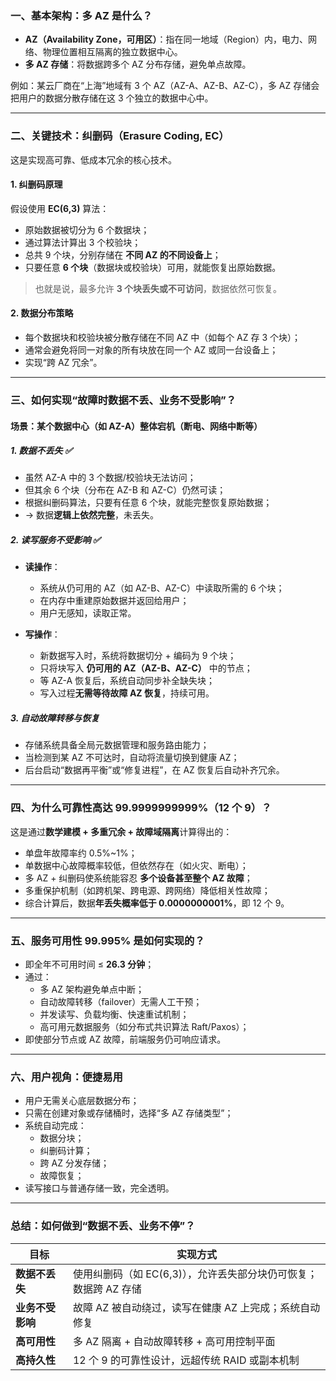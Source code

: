 ### 一、基本架构：多 AZ 是什么？

- **AZ（Availability Zone，可用区）**：指在同一地域（Region）内，电力、网络、物理位置相互隔离的独立数据中心。
- **多 AZ 存储**：将数据跨多个 AZ 分布存储，避免单点故障。

例如：某云厂商在“上海”地域有 3 个 AZ（AZ-A、AZ-B、AZ-C），多 AZ 存储会把用户的数据分散存储在这 3 个独立的数据中心中。

---

### 二、关键技术：纠删码（Erasure Coding, EC）

这是实现高可靠、低成本冗余的核心技术。

#### 1. 纠删码原理

假设使用 **EC(6,3)** 算法：

- 原始数据被切分为 6 个数据块；
- 通过算法计算出 3 个校验块；
- 总共 9 个块，分别存储在 **不同 AZ 的不同设备上**；
- 只要任意 **6 个块**（数据块或校验块）可用，就能恢复出原始数据。

> 也就是说，最多允许 **3 个块丢失或不可访问**，数据依然可恢复。

#### 2. 数据分布策略

- 每个数据块和校验块被分散存储在不同 AZ 中（如每个 AZ 存 3 个块）；
- 通常会避免将同一对象的所有块放在同一个 AZ 或同一台设备上；
- 实现“跨 AZ 冗余”。

---

### 三、如何实现“故障时数据不丢、业务不受影响”？

#### 场景：某个数据中心（如 AZ-A）整体宕机（断电、网络中断等）

##### 1. 数据不丢失 ✅

- 虽然 AZ-A 中的 3 个数据/校验块无法访问；
- 但其余 6 个块（分布在 AZ-B 和 AZ-C）仍然可读；
- 根据纠删码算法，只要有任意 6 个块，就能完整恢复原始数据；
- → 数据**逻辑上依然完整**，未丢失。

##### 2. 读写服务不受影响 ✅

- **读操作**：
    - 系统从仍可用的 AZ（如 AZ-B、AZ-C）中读取所需的 6 个块；
    - 在内存中重建原始数据并返回给用户；
    - 用户无感知，读取正常。

- **写操作**：
    - 新数据写入时，系统将数据切分 + 编码为 9 个块；
    - 只将块写入 **仍可用的 AZ（AZ-B、AZ-C）** 中的节点；
    - 等 AZ-A 恢复后，系统自动同步补全缺失块；
    - 写入过程**无需等待故障 AZ 恢复**，持续可用。

##### 3. 自动故障转移与恢复

- 存储系统具备全局元数据管理和服务路由能力；
- 当检测到某 AZ 不可达时，自动将流量切换到健康 AZ；
- 后台启动“数据再平衡”或“修复进程”，在 AZ 恢复后自动补齐冗余。

---

### 四、为什么可靠性高达 99.9999999999%（12 个 9）？

这是通过**数学建模 + 多重冗余 + 故障域隔离**计算得出的：

- 单盘年故障率约 0.5%~1%；
- 单数据中心故障概率较低，但依然存在（如火灾、断电）；
- 多 AZ + 纠删码使系统能容忍 **多个设备甚至整个 AZ 故障**；
- 多重保护机制（如跨机架、跨电源、跨网络）降低相关性故障；
- 综合计算后，数据**年丢失概率低于 0.0000000001%**，即 12 个 9。

---

### 五、服务可用性 99.995% 是如何实现的？

- 即全年不可用时间 ≤ **26.3 分钟**；
- 通过：
    - 多 AZ 架构避免单点中断；
    - 自动故障转移（failover）无需人工干预；
    - 并发读写、负载均衡、快速重试机制；
    - 高可用元数据服务（如分布式共识算法 Raft/Paxos）；
- 即使部分节点或 AZ 故障，前端服务仍可响应请求。

---

### 六、用户视角：便捷易用

- 用户无需关心底层数据分布；
- 只需在创建对象或存储桶时，选择“多 AZ 存储类型”；
- 系统自动完成：
    - 数据分块；
    - 纠删码计算；
    - 跨 AZ 分发存储；
    - 故障恢复；
- 读写接口与普通存储一致，完全透明。

---

### 总结：如何做到“数据不丢、业务不停”？

| 目标         | 实现方式                                   |
|------------|----------------------------------------|
| **数据不丢失**  | 使用纠删码（如 EC(6,3)），允许丢失部分块仍可恢复；数据跨 AZ 存储 |
| **业务不受影响** | 故障 AZ 被自动绕过，读写在健康 AZ 上完成；系统自动修复        |
| **高可用性**   | 多 AZ 隔离 + 自动故障转移 + 高可用控制平面             |
| **高持久性**   | 12 个 9 的可靠性设计，远超传统 RAID 或副本机制          |

